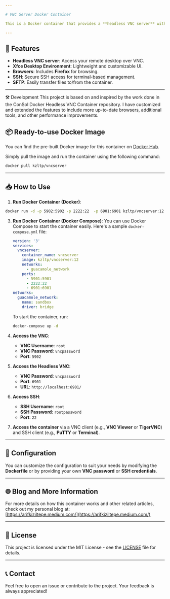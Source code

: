 ```yaml
---

# VNC Server Docker Container

This is a Docker container that provides a **headless VNC server** with an **Xfce desktop environment**, **Firefox**, and **SFTP** access. It is designed to allow users to remotely access a graphical desktop through VNC or SSH, and it is fully customizable.

---
```


## 🚀 Features

- **Headless VNC server**: Access your remote desktop over VNC.
- **Xfce Desktop Environment**: Lightweight and customizable UI.
- **Browsers**: Includes **Firefox** for browsing.
- **SSH**: Secure SSH access for terminal-based management.
- **SFTP**: Easily transfer files to/from the container.

---

🛠️ Development
This project is based on and inspired by the work done in the ConSol Docker Headless VNC Container repository. I have customized and extended the features to include more up-to-date browsers, additional tools, and other performance improvements.

## 📦 Ready-to-use Docker Image

You can find the pre-built Docker image for this container on [Docker Hub](https://hub.docker.com/r/kzltp/vncserver).

Simply pull the image and run the container using the following command:

```bash
docker pull kzltp/vncserver
```

---

## 📥 How to Use


1. **Run Docker Container (Docker)**:
 ```bash
docker run -d -p 5902:5902 -p 2222:22  -p 6901:6901 kzltp/vncserver:12
```

3. **Run Docker Container (Docker Compose)**:
   You can use Docker Compose to start the container easily. Here's a sample `docker-compose.yml` file:

   ```yaml
   version: '3'
   services:
     vncserver:
       container_name: vncserver
       image: kzltp/vncserver:12
       networks:
         - guacamole_network
       ports:
         - 5901:5901
         - 2222:22
         - 6901:6901
   networks:
     guacamole_network:
       name: sandbox
       driver: bridge
   ```

   To start the container, run:

   ```bash
   docker-compose up -d
   ```

2. **Access the VNC**:
   - **VNC Username**: `root`
   - **VNC Password**: `vncpassword`
   - **Port**: `5902`
  
     
3. **Access the Headless VNC**:
   - **VNC Password**: `vncpassword`
   - **Port**: `6901`
   - **URL**: `http://localhost:6901/`

4. **Access SSH**:
   - **SSH Username**: `root`
   - **SSH Password**: `rootpassword`
   - **Port**: `22`

5. **Access the container** via a VNC client (e.g., **VNC Viewer** or **TigerVNC**) and SSH client (e.g., **PuTTY** or **Terminal**).

---

## 📝 Configuration

You can customize the configuration to suit your needs by modifying the **Dockerfile** or by providing your own **VNC password** or **SSH credentials**.

---

## 🌐 Blog and More Information

For more details on how this container works and other related articles, check out my personal blog at:  
[https://arifkiziltepe.medium.com/](https://arifkiziltepe.medium.com/)

---

## 📝 License

This project is licensed under the MIT License - see the [LICENSE](LICENSE) file for details.

---

## 📞 Contact

Feel free to open an issue or contribute to the project. Your feedback is always appreciated!
